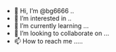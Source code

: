 - 👋 Hi, I’m @bg6666 ..
- 👀 I’m interested in ..
- 🌱 I’m currently learning ...
- 💞️ I’m looking to collaborate on ...
- 📫 How to reach me .....

<!---
bg6666/bg6666 is a ✨ special ✨ repository because its `README.md` (this file) appears on your GitHub profile.
You can click the Preview link to take a look at your changes.
--->

